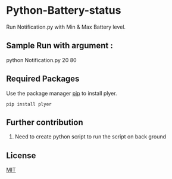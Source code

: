 # Python-Battery-status

Run Notification.py with Min & Max Battery level.

## Sample Run with argument :

python Notification.py 20 80

## Required Packages

Use the package manager [pip](https://pip.pypa.io/en/stable/) to install plyer.

``` pip install plyer  ```


## Further contribution

1. Need to create python script to run the script on back ground

## License

[MIT](https://choosealicense.com/licenses/mit/)
